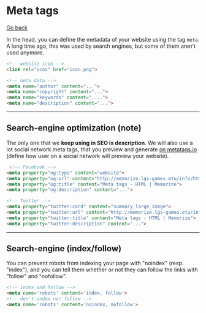 # Meta tags

[Go back](../index.md#special)

In the head, you can define the metadata of your website using the tag `meta`. A long time ago, this was used by search engines, but some of them aren't used anymore.

```html
<!-- website icon -->
<link rel="icon" href="icon.png">

<!-- meta data -->
<meta name="author" content="...">
<meta name="copyright" content="...">
<meta name="keywords" content="....">
<meta name="description" content="...">
```

<hr class="sl">

## Search-engine optimization (note)

The only one that we **keep using in SEO is description**. We will also use a lot social network meta tags, that you preview and generate [on metatags.io](https://metatags.io/) (define how user on a social network will preview your website).

```html
 <!-- Facebook -->
<meta property="og:type" content="website">
<meta property="og:url" content="http://memorize.lgs-games.etu/info/html/special/meta.md">
<meta property="og:title" content="Meta tags - HTML | Memorize">
<meta property="og:description" content="...">

<!-- Twitter -->
<meta property="twitter:card" content="summary_large_image">
<meta property="twitter:url" content="http://memorize.lgs-games.etu/info/html/special/meta.md">
<meta property="twitter:title" content="Meta tags - HTML | Memorize">
<meta property="twitter:description" content="...">
```

<hr class="sl">

## Search-engine (index/follow)

You can prevent robots from indexing your page with "noindex" (resp. "index"), and you can tell them whether or not they can follow the links with "follow" and "nofollow".

```html
<!-- index and follow -->
<meta name='robots' content='index, follow'>
<!-- don't index nor follow -->
<meta name='robots' content='noindex, nofollow'>
```